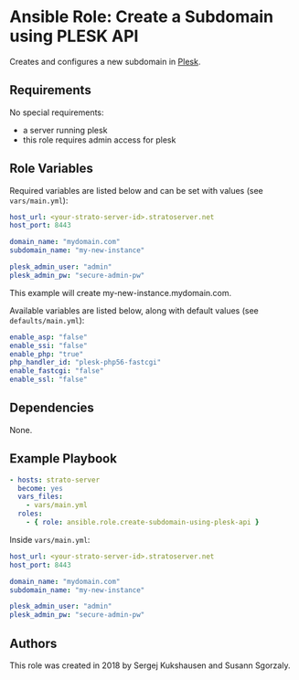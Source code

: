 # Ansible Role: Create a Subdomain using PLESK API
Creates and configures a new subdomain in [Plesk](https://docs.plesk.com/en-US/onyx/customer-guide/websites-and-domains/domains-and-dns/adding-subdomains.65180/).

## Requirements
No special requirements:
  * a server running plesk
  * this role requires admin access for plesk
  
## Role Variables
Required variables are listed below and can be set with values (see `vars/main.yml`):
```yaml
host_url: <your-strato-server-id>.stratoserver.net
host_port: 8443

domain_name: "mydomain.com"
subdomain_name: "my-new-instance"

plesk_admin_user: "admin"
plesk_admin_pw: "secure-admin-pw"
```
This example will create my-new-instance.mydomain.com.

Available variables are listed below, along with default values (see `defaults/main.yml`):
```yaml
enable_asp: "false"
enable_ssi: "false"
enable_php: "true"
php_handler_id: "plesk-php56-fastcgi"
enable_fastcgi: "false"
enable_ssl: "false"
```

## Dependencies
None.

## Example Playbook
```yaml
- hosts: strato-server
  become: yes
  vars_files:
    - vars/main.yml
  roles:
    - { role: ansible.role.create-subdomain-using-plesk-api }
```
Inside `vars/main.yml`:
```yaml
host_url: <your-strato-server-id>.stratoserver.net
host_port: 8443

domain_name: "mydomain.com"
subdomain_name: "my-new-instance"

plesk_admin_user: "admin"
plesk_admin_pw: "secure-admin-pw"
```

## Authors
This role was created in 2018 by Sergej Kukshausen and Susann Sgorzaly.

